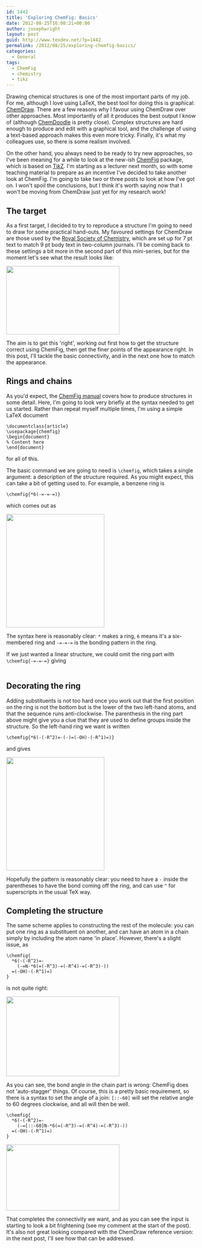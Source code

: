 ```yaml
---
id: 1442
title: 'Exploring ChemFig: Basics'
date: 2012-08-25T16:08:21+00:00
author: josephwright
layout: post
guid: http://www.texdev.net/?p=1442
permalink: /2012/08/25/exploring-chemfig-basics/
categories:
  - General
tags:
  - ChemFig
  - chemistry
  - tikz
---
```

Drawing chemical structures is one of the most important parts of my job. For me, although I love using LaTeX, the best tool for doing this is graphical: <a href="http://www.cambridgesoft.com">ChemDraw</a>. There are a few reasons why I favour using ChemDraw over other approaches. Most importantly of all it produces the best output I know of (although <a href="http://www.chemdoodle.com">ChemDoodle</a> is pretty close). Complex structures are hard enough to produce and edit with a graphical tool, and the challenge of using a text-based approach makes this even more tricky. Finally, it's what my colleagues use, so there is some realism involved.

On the other hand, you always need to be ready to try new approaches, so I've been meaning for a while to look at the new-ish <a href="http://ctan.org/pkg/chemfig">ChemFig</a> package, which is based on <a href="http://ctan.org/pkg/pgf">Ti<em>k</em>Z</a>. I'm starting as a lecturer next month, so with some teaching material to prepare as an incentive I've decided to take another look at ChemFig. I'm going to take two or three posts to look at how I've got on. I won't spoil the conclusions, but I think it's worth saying now that I won't be moving from ChemDraw just yet for my research work!

<h2>The target</h2>

As a first target, I decided to try to reproduce a structure I'm going to need to draw for some practical hand-outs. My favoured settings for ChemDraw are those used by the <a href="http://pubs.rsc.org/en/journals">Royal Society of Chemistry</a>, which are set up for 7 pt text to match 9 pt body text in two-column journals. I'll be coming back to these settings a bit more in the second part of this mini-series, but for the moment let's see what the result looks like:

<img class="alignnone size-medium wp-image-1910" src="https://www.texdev.net/wp-content/uploads/2012/08/ChemDraw-300x181.png" alt="" width="300" height="181" />

The aim is to get this 'right', working out first how to get the structure correct using ChemFig, then get the finer points of the appearance right. In this post, I'll tackle the basic connectivity, and in the next one how to match the appearance.

<h2>Rings and chains</h2>

As you'd expect, the <a href="http://ctan.org/pkg/chemfig">ChemFig manual</a> covers how to produce structures in some detail. Here, I'm going to look very briefly at the syntax needed to get us started. Rather than repeat myself multiple times, I'm using a simple LaTeX document

<pre><code>\documentclass{article}
\usepackage{chemfig}
\begin{document}
% Content here
\end{document}
</code></pre>

for all of this.

The basic command we are going to need is <code>\chemfig</code>, which takes a single argument: a description of the structure required. As you might expect, this can take a bit of getting used to. For example, a benzene ring is

<pre><code>\chemfig{*6(-=-=-=)}
</code></pre>

which comes out as

<img class="alignnone size-medium wp-image-1916" src="https://www.texdev.net/wp-content/uploads/2012/08/ChemFig1-260x300.png" alt="" width="260" height="300" />

The syntax here is reasonably clear: <code>*</code> makes a ring, <code>6</code> means it's a six-membered ring and <code>-=-=-=</code> is the bonding pattern in the ring.

If we just wanted a linear structure, we could omit the ring part with <code>\chemfig{-=-=-=}</code> giving

<img class="alignnone size-medium wp-image-1912" src="https://www.texdev.net/wp-content/uploads/2012/08/ChemFig2-300x3.png" alt="" width="300" height="3" />

<h2>Decorating the ring</h2>

Adding substituents is not too hard once you work out that the first position on the ring is not the bottom but is the lower of the two left-hand atoms, and that the sequence runs anti-clockwise. The parenthesis in the ring part above might give you a clue that they are used to define groups inside the structure. So the left-hand ring we want is written

<pre><code>\chemfig{*6(-(-R^2)=-(-)=(-OH)-(-R^1)=)}
</code></pre>

and gives

<img class="alignnone size-medium wp-image-1913" src="https://www.texdev.net/wp-content/uploads/2012/08/ChemFig3-260x300.png" alt="" width="260" height="300" />

Hopefully the pattern is reasonably clear: you need to have a <code>-</code> inside the parentheses to have the bond coming off the ring, and can use <code>^</code> for superscripts in the usual TeX way.

<h2>Completing the structure</h2>

The same scheme applies to constructing the rest of the molecule: you can put one ring as a substituent on another, and can have an atom in a chain simply by including the atom name 'in place'. However, there's a slight issue, as

<pre><code>\chemfig{
  *6(-(-R^2)=-
    (-=N-*6(=(-R^3)-=(-R^4)-=(-R^3)-))
  =(-OH)-(-R^1)=)
}
</code></pre>

is not quite right:

<img class="alignnone size-medium wp-image-1914" src="https://www.texdev.net/wp-content/uploads/2012/08/ChemFig4-300x211.png" alt="" width="300" height="211" />

As you can see, the bond angle in the chain part is wrong: ChemFig does not 'auto-stagger' things. Of course, this is a pretty basic requirement, so there is a syntax to set the angle of a join: <code>[::-60]</code> will set the relative angle to 60 degrees clockwise, and all will then be well.

<pre><code>\chemfig{
  *6(-(-R^2)=-
    (-=[::-60]N-*6(=(-R^3)-=(-R^4)-=(-R^3)-))
  =(-OH)-(-R^1)=)
}
</code></pre>

<img class="alignnone size-medium wp-image-1915" src="https://www.texdev.net/wp-content/uploads/2012/08/ChemFig5-300x175.png" alt="" width="300" height="175" />

That completes the connectivity we want, and as you can see the input is starting to look a bit frightening (see my comment at the start of the post). It's also not great looking compared with the ChemDraw reference version: in the next post, I'll see how that can be addressed.